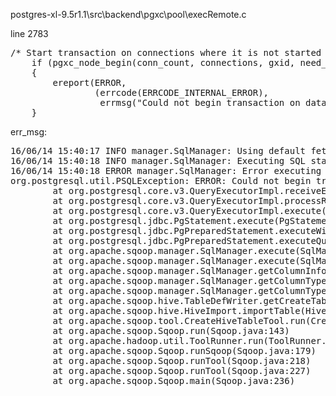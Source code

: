 postgres-xl-9.5r1.1\src\backend\pgxc\pool\execRemote.c

line 2783
<pre>/* Start transaction on connections where it is not started */
	if (pgxc_node_begin(conn_count, connections, gxid, need_tran_block, false, PGXC_NODE_DATANODE))
	{
		ereport(ERROR,
				(errcode(ERRCODE_INTERNAL_ERROR),
				 errmsg("Could not begin transaction on data nodes.")));
	}
</pre>




err_msg:
<pre>16/06/14 15:40:17 INFO manager.SqlManager: Using default fetchSize of 1000
16/06/14 15:40:18 INFO manager.SqlManager: Executing SQL statement: SELECT t.* FROM "pgbench_accounts" AS t LIMIT 1
16/06/14 15:40:18 ERROR manager.SqlManager: Error executing statement: org.postgresql.util.PSQLException: ERROR: Could not begin transaction on data node.
org.postgresql.util.PSQLException: ERROR: Could not begin transaction on data node.
        at org.postgresql.core.v3.QueryExecutorImpl.receiveErrorResponse(QueryExecutorImpl.java:2284)
        at org.postgresql.core.v3.QueryExecutorImpl.processResults(QueryExecutorImpl.java:2003)
        at org.postgresql.core.v3.QueryExecutorImpl.execute(QueryExecutorImpl.java:200)
        at org.postgresql.jdbc.PgStatement.execute(PgStatement.java:424)
        at org.postgresql.jdbc.PgPreparedStatement.executeWithFlags(PgPreparedStatement.java:161)
        at org.postgresql.jdbc.PgPreparedStatement.executeQuery(PgPreparedStatement.java:114)
        at org.apache.sqoop.manager.SqlManager.execute(SqlManager.java:753)
        at org.apache.sqoop.manager.SqlManager.execute(SqlManager.java:762)
        at org.apache.sqoop.manager.SqlManager.getColumnInfoForRawQuery(SqlManager.java:270)
        at org.apache.sqoop.manager.SqlManager.getColumnTypesForRawQuery(SqlManager.java:241)
        at org.apache.sqoop.manager.SqlManager.getColumnTypes(SqlManager.java:227)
        at org.apache.sqoop.hive.TableDefWriter.getCreateTableStmt(TableDefWriter.java:126)
        at org.apache.sqoop.hive.HiveImport.importTable(HiveImport.java:189)
        at org.apache.sqoop.tool.CreateHiveTableTool.run(CreateHiveTableTool.java:58)
        at org.apache.sqoop.Sqoop.run(Sqoop.java:143)
        at org.apache.hadoop.util.ToolRunner.run(ToolRunner.java:70)
        at org.apache.sqoop.Sqoop.runSqoop(Sqoop.java:179)
        at org.apache.sqoop.Sqoop.runTool(Sqoop.java:218)
        at org.apache.sqoop.Sqoop.runTool(Sqoop.java:227)
        at org.apache.sqoop.Sqoop.main(Sqoop.java:236)
</pre>



